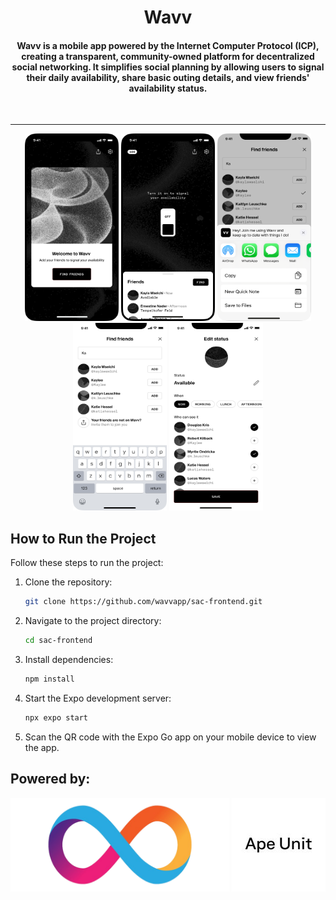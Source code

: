<p align="center" style="background-color: #F8A65D;">
    <h1 align="center">Wavv</h1>
</p>
<h4 align="center">Wavv is a mobile app powered by the Internet Computer Protocol (ICP), creating a transparent, community-owned platform for decentralized social networking. It simplifies social planning by allowing users to signal their daily availability, share basic outing details, and view friends' availability status.</h4>

<br />


---

<p align="center">
  <img src="./assets/images/readme/landing.png" alt="screenshot-1" width="150" height="300">
  <img src="./assets/images/readme/no signal.png" alt="screenshot-3" width="150" height="300">
  <img src="./assets/images/readme/share link.png" alt="screenshot-5" width="150" height="300">
  <img src="./assets/images/readme/find friends.png" alt="screenshot-2" width="150" height="300">
  <img src="./assets/images/readme/Edit status.png" alt="screenshot-4" width="150" height="300">
</p>


## How to Run the Project

Follow these steps to run the project:

1. Clone the repository:
   ```bash
   git clone https://github.com/wavvapp/sac-frontend.git
   ```

2. Navigate to the project directory:
   ```bash
   cd sac-frontend
   ```

3. Install dependencies:
   ```bash
   npm install
   ```

4. Start the Expo development server:
   ```bash
   npx expo start
   ```

5. Scan the QR code with the Expo Go app on your mobile device to view the app.


## Powered by: 

<p align="center">
  <img src="./assets/images/icp.png" alt="icp image" width="350" height="150">
  <img src="./assets/images/apeunit.jpg" alt="apeunit image" width="150" height="150">
</p>
